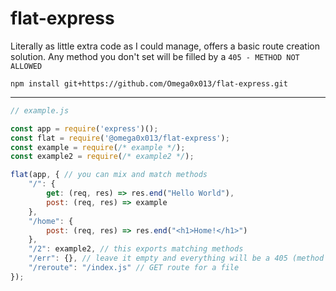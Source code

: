 # flat-express

Literally as little extra code as I could manage, offers a basic route creation solution. Any method you don't set will be filled by a `405 - METHOD NOT ALLOWED`

```
npm install git+https://github.com/Omega0x013/flat-express.git
```

---

```js
// example.js

const app = require('express')();
const flat = require('@omega0x013/flat-express');
const example = require(/* example */);
const example2 = require(/* example2 */);

flat(app, { // you can mix and match methods
    "/": {
        get: (req, res) => res.end("Hello World"),
        post: (req, res) => example
    },
    "/home": {
        post: (req, res) => res.end("<h1>Home!</h1>")
    },
    "/2": example2, // this exports matching methods
    "/err": {}, // leave it empty and everything will be a 405 (method not allowed)
    "/reroute": "/index.js" // GET route for a file
});
```
